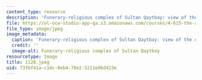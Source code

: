```yaml
---
content_type: resource
description: 'Funerary-religious complex of Sultan Qaytbay: view of the dome.'
file: https://ol-ocw-studio-app-qa.s3.amazonaws.com/courses/4-615-the-architecture-of-cairo-spring-2002/73fbf41ac14c0eb470e25211e96d423e_1128.jpeg
file_type: image/jpeg
image_metadata:
  caption: 'Funerary-religious complex of Sultan Qaytbay: view of the dome.'
  credit: ''
  image-alt: Funerary-religious complex of Sultan Qaytbay
resourcetype: Image
title: 1128.jpeg
uid: 73fbf41a-c14c-0eb4-70e2-5211e96d423e
---
```


